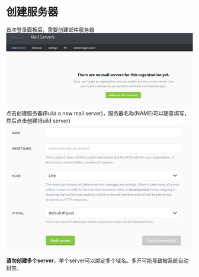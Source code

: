 # 创建服务器

首次登录面板后，需要创建邮件服务器
![](/assets/images/build-server.png)
点击创建服务器(Build a new mail server)，服务器名称(NAME)可以随意填写，然后点击创建(Build server)
![](/assets/images/create-server.png)

**请勿创建多个server**，单个server可以绑定多个域名。多开可能导致被系统自动封禁。